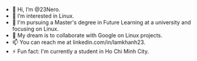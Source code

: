 - 👋 Hi, I’m @23Nero.
- 👀 I’m interested in Linux.
- 🌱 I'm pursuing a Master's degree in Future Learning at a university and focusing on Linux.
- 💞️ My dream is to collaborate with Google on Linux projects.
- 📫 You can reach me at linkedin.com/in/lamkhanh23.
- ⚡ Fun fact: I'm currently a student in Ho Chi Minh City.

<!---
23Nero/23Nero is a ✨ special ✨ repository because its `README.md` (this file) appears on your GitHub profile.
You can click the Preview link to take a look at your changes.
--->
